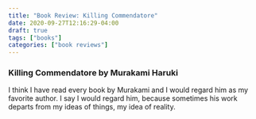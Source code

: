 ```yaml
---
title: "Book Review: Killing Commendatore"
date: 2020-09-27T12:16:29-04:00
draft: true
tags: ["books"]
categories: ["book reviews"]
---
```


### Killing Commendatore by Murakami Haruki
I think I have read every book by Murakami and I would regard him as my favorite author. I say I would regard him, because sometimes his work departs from my ideas of things, my idea of reality.
